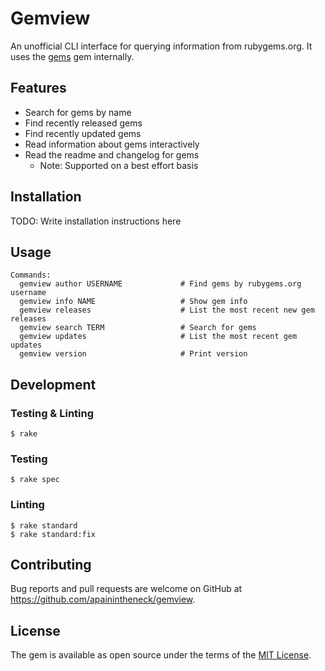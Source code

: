 # Gemview

An unofficial CLI interface for querying information from rubygems.org. It uses the [gems](https://rubygems.org/gems/gems) gem internally.

## Features
- Search for gems by name
- Find recently released gems
- Find recently updated gems
- Read information about gems interactively
- Read the readme and changelog for gems
  - Note: Supported on a best effort basis

## Installation
TODO: Write installation instructions here

## Usage

```
Commands:
  gemview author USERNAME             # Find gems by rubygems.org username
  gemview info NAME                   # Show gem info
  gemview releases                    # List the most recent new gem releases
  gemview search TERM                 # Search for gems
  gemview updates                     # List the most recent gem updates
  gemview version                     # Print version
```

## Development

### Testing & Linting

```console
$ rake
```

### Testing

```console
$ rake spec
```

### Linting

```console
$ rake standard
$ rake standard:fix
```

## Contributing

Bug reports and pull requests are welcome on GitHub at https://github.com/apainintheneck/gemview.

## License

The gem is available as open source under the terms of the [MIT License](https://opensource.org/licenses/MIT).
